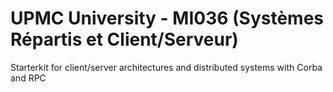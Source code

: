 UPMC University - MI036 (Systèmes Répartis et Client/Serveur)
=====

Starterkit for client/server architectures and distributed systems with Corba and RPC
